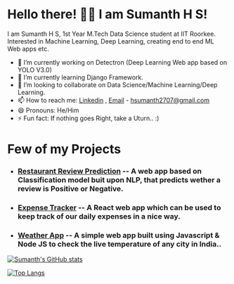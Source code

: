 # Hello there! 👋🏻 I am Sumanth H S! 

I am Sumanth H S, 1st Year M.Tech Data Science student at IIT Roorkee. Interested in Machine Learning, Deep Learning, creating end to end ML Web apps etc.

- 🔭 I’m currently working on Detectron (Deep Learning Web app based on YOLO V3.0)
- 🌱 I’m currently learning Django Framework.
- 👯 I’m looking to collaborate on Data Science/Machine Learning/Deep Learning.
- 📫 How to reach me: [Linkedin](https://www.linkedin.com/in/sumanthhs27/) , [Email](www.gmail.com) - hsumanth2707@gmail.com
- 😄 Pronouns: He/Him
- ⚡ Fun fact: If nothing goes Right, take a Uturn.. :)

# Few of my Projects

- ### [Restaurant Review Prediction](https://sumanth-review-prediction.herokuapp.com/) -- A web app based on Classification model buit upon NLP, that predicts wether a review is Positive or Negative.
- ### [Expense Tracker](https://react-expense-tracker-b4948.web.app/) -- A React web app which can be used to keep track of our daily expenses in a nice way.
- ### [Weather App](http://wraithking.herokuapp.com/) -- A simple web app built using Javascript & Node JS to check the live temperature of any city in India..

[![Sumanth's GitHub stats](https://github-readme-stats.vercel.app/api?username=Sumanthhs27&show_icons=true&theme=radical)](https://github.com/Sumanthhs27/github-readme-stats)

[![Top Langs](https://github-readme-stats.vercel.app/api/top-langs/?username=Sumanthhs27&layout=compact)](https://github.com/Sumanthhs27/github-readme-stats)
<!--
**Sumanthhs27/Sumanthhs27** is a ✨ _special_ ✨ repository because its `README.md` (this file) appears on your GitHub profile.

Here are some ideas to get you started:


-->
